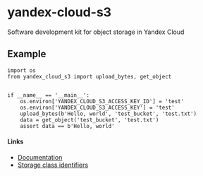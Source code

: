 # yandex-cloud-s3
Software development kit for object storage in Yandex Cloud

## Example

```
import os
from yandex_cloud_s3 import upload_bytes, get_object


if __name__ == '__main__':
    os.environ['YANDEX_CLOUD_S3_ACCESS_KEY_ID'] = 'test'
    os.environ['YANDEX_CLOUD_S3_ACCESS_KEY'] = 'test'
    upload_bytes(b'Hello, world', 'test_bucket', 'test.txt')
    data = get_object('test_bucket', 'test.txt')
    assert data == b'Hello, world'
```

#### Links
* [Documentation](https://cloud.yandex.com/docs/storage/s3/)
* [Storage class identifiers](https://cloud.yandex.com/docs/storage/concepts/storage-class#storage-class-identifiers)
